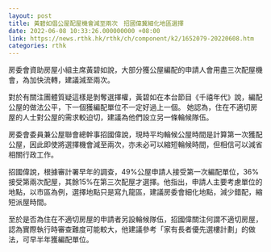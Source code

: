 ```yaml
---
layout: post
title: 黃碧如倡公屋配屋機會減至兩次　招國偉冀細化地區選擇
date: 2022-06-08 10:33:26.000000000 +08:00
link: https://news.rthk.hk/rthk/ch/component/k2/1652079-20220608.htm
categories: rthk
---
```


房委會資助房屋小組主席黃碧如說，大部分獲公屋編配的申請人會用盡三次配屋機會，為加快流轉，建議減至兩次。

對於有關注團體質疑這樣是剝奪選擇權，黃碧如在本台節目《千禧年代》說，編配公屋的做法公平，下一個獲編配單位不一定好過上一個。 她認為，住在不適切房屋的人士對公屋的需求較迫切，建議為他們設立另一條輪候隊伍。

房委會委員兼公屋聯會總幹事招國偉說，現時平均輪候公屋時間是計算第一次獲配公屋，因此即使將選擇機會減至兩次，亦未必可以縮短輪候時間，但相信可以減省相關行政工作。

招國偉說，根據審計署早年的調查，49%公屋申請人接受第一次編配單位，36%接受第兩次配屋，其餘15%在第三次配屋才選擇。他指出，申請人主要考慮單位的地點，以市區為例，選擇地點只是寫九龍區，建議房委會細化地點，減少錯配，縮短派屋時間。

至於是否為住在不適切房屋的申請者另設輪候隊伍，招國偉關注何謂不適切房屋，認為實際執行時審查難度可能較大，他建議參考「家有長者優先選樓計劃」的做法，可早半年獲編配單位。
